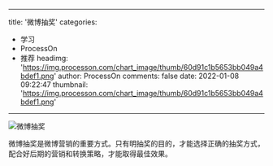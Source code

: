 
---
title: '微博抽奖'
categories: 
 - 学习
 - ProcessOn
 - 推荐
headimg: 'https://img.processon.com/chart_image/thumb/60d91c1b5653bb049a4bdef1.png'
author: ProcessOn
comments: false
date: 2022-01-08 09:22:47
thumbnail: 'https://img.processon.com/chart_image/thumb/60d91c1b5653bb049a4bdef1.png'
---

<div>   
<img class="thumb" alt="微博抽奖" src="https://img.processon.com/chart_image/thumb/60d91c1b5653bb049a4bdef1.png" referrerpolicy="no-referrer">
<p>微博抽奖是微博营销的重要方式。只有明抽奖的目的，才能选择正确的抽奖方式，配合好后期的营销和转换策略，才能取得最佳效果。</p>  
</div>
            
